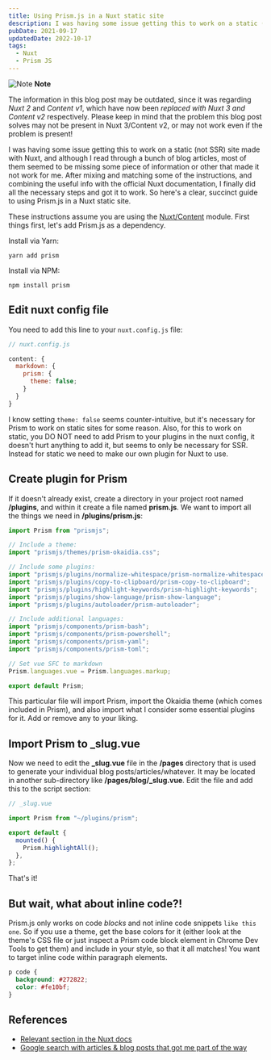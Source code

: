 ```yaml
---
title: Using Prism.js in a Nuxt static site
description: I was having some issue getting this to work on a static (not SSR) site made with Nuxt, and although I read through a bunch of blog articles, most of them seemed to be missing some piece of information or other that made it not work for me. After mixing and matching some of the instructions, and combining the useful info with the official Nuxt documentation, I finally did all the necessary steps and got it to work. So here's a clear, succinct guide to using Prism.js in a Nuxt static site.
pubDate: 2021-09-17
updatedDate: 2022-10-17
tags:
  - Nuxt
  - Prism JS
---
```


<div>
  <div class="note">
    <span>
      <img src="/assets/note.svg" class="note-icon" alt="Note" loading="eager" decoding="async" />
      <b>Note</b>
    </span>
    <p>
      The information in this blog post may be outdated, since it was regarding <em>Nuxt 2</em> and <em>Content v1</em>, which have now been <em>replaced with Nuxt 3 and Content v2</em> respectively. Please keep in mind that the problem this blog post solves may not be present in Nuxt 3/Content v2, or may not work even if the problem is present!
    </p>
  </div>
</div>

I was having some issue getting this to work on a static (not SSR) site made with Nuxt, and although I read through a bunch of blog articles, most of them seemed to be missing some piece of information or other that made it not work for me. After mixing and matching some of the instructions, and combining the useful info with the official Nuxt documentation, I finally did all the necessary steps and got it to work. So here's a clear, succinct guide to using Prism.js in a Nuxt static site.

These instructions assume you are using the [Nuxt/Content](https://github.com/nuxt/content) module. First things first, let's add Prism.js as a dependency.

Install via Yarn:

```shell
yarn add prism
```

Install via NPM:

```shell
npm install prism
```

## Edit nuxt config file

You need to add this line to your `nuxt.config.js` file:

```js
// nuxt.config.js

content: {
  markdown: {
    prism: {
      theme: false;
    }
  }
}
```

I know setting `theme: false` seems counter-intuitive, but it's necessary for Prism to work on static sites for some reason. Also, for this to work on static, you DO NOT need to add Prism to your plugins in the nuxt config, it doesn't hurt anything to add it, but seems to only be necessary for SSR. Instead for static we need to make our own plugin for Nuxt to use.

## Create plugin for Prism

If it doesn't already exist, create a directory in your project root named **/plugins**, and within it create a file named **prism.js**. We want to import all the things we need in **/plugins/prism.js**:

```js
import Prism from "prismjs";

// Include a theme:
import "prismjs/themes/prism-okaidia.css";

// Include some plugins:
import "prismjs/plugins/normalize-whitespace/prism-normalize-whitespace";
import "prismjs/plugins/copy-to-clipboard/prism-copy-to-clipboard";
import "prismjs/plugins/highlight-keywords/prism-highlight-keywords";
import "prismjs/plugins/show-language/prism-show-language";
import "prismjs/plugins/autoloader/prism-autoloader";

// Include additional languages:
import "prismjs/components/prism-bash";
import "prismjs/components/prism-powershell";
import "prismjs/components/prism-yaml";
import "prismjs/components/prism-toml";

// Set vue SFC to markdown
Prism.languages.vue = Prism.languages.markup;

export default Prism;
```

This particular file will import Prism, import the Okaidia theme (which comes included in Prism), and also import what I consider some essential plugins for it. Add or remove any to your liking.

## Import Prism to \_slug.vue

Now we need to edit the **\_slug.vue** file in the **/pages** directory that is used to generate your individual blog posts/articles/whatever. It may be located in another sub-directory like **/pages/blog/\_slug.vue**. Edit the file and add this to the script section:

```js
// _slug.vue

import Prism from "~/plugins/prism";

export default {
  mounted() {
    Prism.highlightAll();
  },
};
```

That's it!

## But wait, what about inline code?!

Prism.js only works on code _blocks_ and not inline code snippets `like this one`. So if you use a theme, get the base colors for it (either look at the theme's CSS file or just inspect a Prism code block element in Chrome Dev Tools to get them) and include in your style, so that it all matches! You want to target inline code within paragraph elements.

```css
p code {
  background: #272822;
  color: #fe10bf;
}
```

## References

- [Relevant section in the Nuxt docs](https://content.nuxtjs.org/writing#codeblocks)
- [Google search with articles & blog posts that got me part of the way](https://www.google.com/search?q=prism+js+static+mode&oq=prism+js+static+mode)

